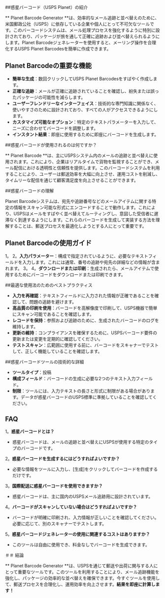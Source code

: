 ##惑星バーコード（USPS Planet）の紹介

** Planet Barcode Generator **は、効率的なメール追跡と並べ替えのために、米国郵政公社（USPS）に依存している企業や個人にとって不可欠なツールです。このバーコードシステムは、メール処理プロセスを強化するように特別に設計されており、パッケージが旅を通して正確に追跡および並べ替えられるようにします。Planet Barcodeジェネレーターを使用すると、メーリング操作を合理化するUSPS Planet Barcodesを簡単に作成できます。

## Planet Barcodeの重要な機能

-  **簡単な生成**：数回クリックしてUSPS Planet Barcodesをすばやく作成します。
-  **正確な追跡**：メールが正確に追跡されていることを確認し、紛失または誤ったパッケージの可能性を減らします。
-  **ユーザーフレンドリーなインターフェイス**：技術的な専門知識に関係なく、使いやすさのために設計されており、すべての人がアクセスできるようにします。
-  **カスタマイズ可能なオプション**：特定のテキストパラメーターを入力して、ニーズに合わせてバーコードを調整します。
-  **インスタント結果**：即座に使用するために即座にバーコードを生成します。

##惑星バーコードが使用されるのは何ですか？

** Planet Barcode **は、主にUSPSシステム内のメールの追跡と並べ替えに使用されます。これにより、企業はリアルタイムで貨物を監視することができ、メール配信における透明性と信頼性を提供します。このバーコードシステムを利用することにより、ユーザーは郵送効率を大幅に向上させ、運用コストを削減し、タイムリーな配信を通じて顧客満足度を向上させることができます。

##惑星バーコードの理解

Planet Barcodeシステムは、宛先や追跡番号などのメールアイテムに関する特定の情報をスキャン可能な形式にエンコードすることで動作します。これにより、USPSはメールをすばやく並べ替えてルーティングし、意図した受信者に遅滞なく到達するようにします。これらのバーコードを生成して実装する方法を理解することは、郵送プロセスを最適化しようとする人にとって重要です。

## Planet Barcodeの使用ガイド

1。
2。**入力パラメーター**：構成で指定されているように、必要なテキストフィールドを入力します。これには通常、番号の追跡や宛先の詳細などの情報が含まれます。
3。
4。**ダウンロードまたは印刷**：生成されたら、メールアイテムで使用するためにバーコードをダウンロードまたは印刷できます。

##最適な使用法のためのベストプラクティス

-  **入力を再確認**：テキストフィールドに入力された情報が正確であることを確認して、問題の追跡を避けます。
-  **高品質の印刷を使用**：バーコードを高解像度で印刷して、USPS機器で簡単にスキャン可能であることを確認します。
-  **レコードを保持**：参照および追跡のために、生成されたバーコードのログを維持します。
-  **更新の維持**：コンプライアンスを確保するために、USPSバーコード要件の更新または変更を定期的に確認してください。
-  **テストスキャン**：広範囲に使用する前に、バーコードをスキャナーでテストして、正しく機能していることを確認します。

##惑星バーコードツールの技術的な詳細

-  **ツールタイプ**：投稿
-  **構成フィールド**：バーコードの生成に必要な2つのテキスト入力フィールド。
-  **制限**：ツールには、入力テキストの長さと形式に制限がある場合があります。データが惑星バーコードのUSPS標準に準拠していることを確認してください。

## FAQ

1。**惑星バーコードとは？**
- 惑星バーコードは、メールの追跡と並べ替えにUSPSが使用する特定のタイプのバーコードです。

2。**惑星バーコードを生成するにはどうすればよいですか？**
- 必要な情報をツールに入力し、[生成]をクリックしてバーコードを作成するだけです。

3。**国際配送に惑星バーコードを使用できますか？**
- 惑星バーコードは、主に国内のUSPSメール追跡用に設計されています。

4。**バーコードがスキャンしていない場合はどうすればよいですか？**
- バーコードが明確に印刷され、入力情報が正しいことを確認してください。必要に応じて、別のスキャナーでテストします。

5。**惑星バーコードジェネレーターの使用に関連するコストはありますか？**
- このツールは自由に使用でき、料金なしでバーコードを生成できます。

＃＃ 結論

** Planet Barcode Generator **は、USPSを通じて郵送や出荷に関与する人にとって重要なツールです。このツールを利用することにより、メール追跡機能を強化し、パッケージの効率的な並べ替えを確保できます。今すぐツールを使用して、郵送プロセスを合理化し、運用効率を向上させます。**結果を即座に計算します！**